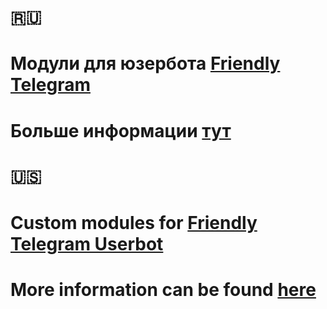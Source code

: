 # 🇷🇺 

# Модули для юзербота [Friendly Telegram](https://gitlab.com/friendly-telegram/friendly-telegram)

# Больше информации [тут](https://t.me/linuxil1)


# 🇺🇸

# Custom modules for [Friendly Telegram Userbot](https://gitlab.com/friendly-telegram/friendly-telegram)

# More information can be found [here](https://t.me/linuxil1)
